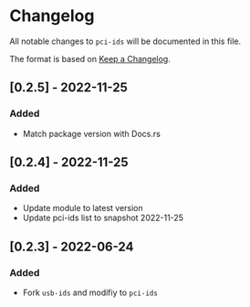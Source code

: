 # Changelog

All notable changes to `pci-ids` will be documented in this file.

The format is based on [Keep a Changelog](https://keepachangelog.com/en/1.0.0/).

<!-- @next-header@ -->

## [0.2.5] - 2022-11-25

### Added

* Match package version with Docs.rs

## [0.2.4] - 2022-11-25

### Added

* Update module to latest version
* Update pci-ids list to snapshot 2022-11-25

## [0.2.3] - 2022-06-24

### Added

* Fork `usb-ids` and modifiy to `pci-ids` 
